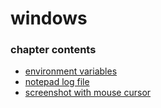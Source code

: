 ﻿
# windows
### chapter contents
 
* [environment variables](environment_variables.md)
* [notepad log file](notepad_log_file.md)
* [screenshot with mouse cursor](screenshot_with_mouse_cursor.md)
